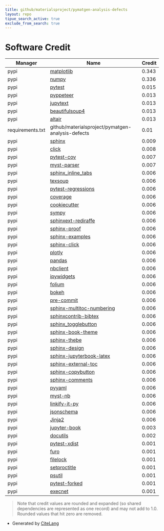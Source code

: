 ```yaml
---
title: github/materialsproject/pymatgen-analysis-defects
layout: repo
tipue_search_active: true
exclude_from_search: true
---
```

# Software Credit

|Manager|Name|Credit|
|-------|----|------|
|pypi|[matplotlib](https://matplotlib.org)|0.343|
|pypi|[numpy](https://www.numpy.org)|0.336|
|pypi|[pytest](https://pypi.org/project/pytest)|0.015|
|pypi|[pyppeteer](https://pypi.org/project/pyppeteer)|0.013|
|pypi|[jupytext](https://pypi.org/project/jupytext)|0.013|
|pypi|[beautifulsoup4](https://pypi.org/project/beautifulsoup4)|0.013|
|pypi|[altair](https://pypi.org/project/altair)|0.013|
|requirements.txt|github/materialsproject/pymatgen-analysis-defects|0.01|
|pypi|[sphinx](https://pypi.org/project/sphinx)|0.009|
|pypi|[click](https://pypi.org/project/click)|0.008|
|pypi|[pytest-cov](https://pypi.org/project/pytest-cov)|0.007|
|pypi|[myst-parser](https://pypi.org/project/myst-parser)|0.007|
|pypi|[sphinx_inline_tabs](https://github.com/pradyunsg/sphinx-inline-tabs)|0.006|
|pypi|[texsoup](https://github.com/alvinwan/TexSoup)|0.006|
|pypi|[pytest-regressions](https://github.com/ESSS/pytest-regressions)|0.006|
|pypi|[coverage](https://pypi.org/project/coverage)|0.006|
|pypi|[cookiecutter](https://pypi.org/project/cookiecutter)|0.006|
|pypi|[sympy](https://pypi.org/project/sympy)|0.006|
|pypi|[sphinxext-rediraffe](https://pypi.org/project/sphinxext-rediraffe)|0.006|
|pypi|[sphinx-proof](https://pypi.org/project/sphinx-proof)|0.006|
|pypi|[sphinx-examples](https://pypi.org/project/sphinx-examples)|0.006|
|pypi|[sphinx-click](https://pypi.org/project/sphinx-click)|0.006|
|pypi|[plotly](https://pypi.org/project/plotly)|0.006|
|pypi|[pandas](https://pypi.org/project/pandas)|0.006|
|pypi|[nbclient](https://pypi.org/project/nbclient)|0.006|
|pypi|[ipywidgets](https://pypi.org/project/ipywidgets)|0.006|
|pypi|[folium](https://pypi.org/project/folium)|0.006|
|pypi|[bokeh](https://pypi.org/project/bokeh)|0.006|
|pypi|[pre-commit](https://pypi.org/project/pre-commit)|0.006|
|pypi|[sphinx-multitoc-numbering](https://pypi.org/project/sphinx-multitoc-numbering)|0.006|
|pypi|[sphinxcontrib-bibtex](https://pypi.org/project/sphinxcontrib-bibtex)|0.006|
|pypi|[sphinx_togglebutton](https://pypi.org/project/sphinx_togglebutton)|0.006|
|pypi|[sphinx-book-theme](https://pypi.org/project/sphinx-book-theme)|0.006|
|pypi|[sphinx-thebe](https://pypi.org/project/sphinx-thebe)|0.006|
|pypi|[sphinx-design](https://pypi.org/project/sphinx-design)|0.006|
|pypi|[sphinx-jupyterbook-latex](https://pypi.org/project/sphinx-jupyterbook-latex)|0.006|
|pypi|[sphinx-external-toc](https://pypi.org/project/sphinx-external-toc)|0.006|
|pypi|[sphinx-copybutton](https://pypi.org/project/sphinx-copybutton)|0.006|
|pypi|[sphinx-comments](https://pypi.org/project/sphinx-comments)|0.006|
|pypi|[pyyaml](https://pypi.org/project/pyyaml)|0.006|
|pypi|[myst-nb](https://pypi.org/project/myst-nb)|0.006|
|pypi|[linkify-it-py](https://pypi.org/project/linkify-it-py)|0.006|
|pypi|[jsonschema](https://pypi.org/project/jsonschema)|0.006|
|pypi|[Jinja2](https://pypi.org/project/Jinja2)|0.006|
|pypi|[jupyter-book](https://executablebooks.org/)|0.003|
|pypi|[docutils](https://pypi.org/project/docutils)|0.002|
|pypi|[pytest-xdist](https://github.com/pytest-dev/pytest-xdist)|0.001|
|pypi|[furo](https://pypi.org/project/furo)|0.001|
|pypi|[filelock](https://pypi.org/project/filelock)|0.001|
|pypi|[setproctitle](https://pypi.org/project/setproctitle)|0.001|
|pypi|[psutil](https://pypi.org/project/psutil)|0.001|
|pypi|[pytest-forked](https://pypi.org/project/pytest-forked)|0.001|
|pypi|[execnet](https://pypi.org/project/execnet)|0.001|


> Note that credit values are rounded and expanded (so shared dependencies are represented as one record) and may not add to 1.0. Rounded values that hit zero are removed.


- Generated by [CiteLang](https://github.com/vsoch/citelang)

